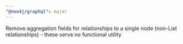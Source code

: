 ```yaml
---
"@neo4j/graphql": major
---
```


Remove aggregation fields for relationships to a single node (non-List relationships) - these serve no functional utility

